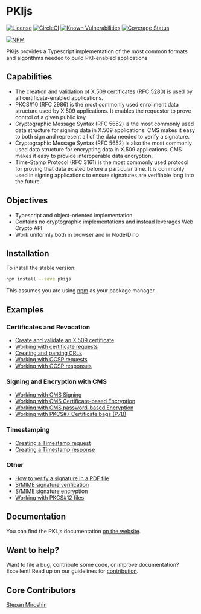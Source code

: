 # PKIjs

[![License](https://img.shields.io/badge/license-BSD-green.svg?style=flat)](https://github.com/PeculiarVentures/PKI.js/blob/master/LICENSE)
[![CircleCI](https://circleci.com/gh/PeculiarVentures/PKI.js/tree/master.svg?style=svg)](https://circleci.com/gh/PeculiarVentures/PKI.js/tree/master)
 [![Known Vulnerabilities](https://snyk.io/test/github/PeculiarVentures/PKI.js/badge.svg)](https://snyk.io/test/github/PeculiarVentures/PKI.js) [![Coverage Status](https://coveralls.io/repos/github/PeculiarVentures/PKI.js/badge.svg)](https://coveralls.io/github/PeculiarVentures/PKI.js)

[![NPM](https://nodei.co/npm/pkijs.png?downloads=true&downloadRank=true)](https://nodei.co/npm/pkijs/)

PKIjs provides a Typescript implementation of the most common formats and algorithms needed to build PKI-enabled applications

## Capabilities

- The creation and validation of X.509 certificates (RFC 5280) is used by all certificate-enabled applications.
- PKCS#10 (RFC 2986) is the most commonly used enrollment data structure used by X.509 applications. It enables the requestor to prove control of a given public key.
- Cryptographic Message Syntax (RFC 5652) is the most commonly used data structure for signing data in X.509 applications. CMS makes it easy to both sign and represent all of the data needed to verify a signature.
- Cryptographic Message Syntax (RFC 5652) is also the most commonly used data structure for encrypting data in X.509 applications. CMS makes it easy to provide interoperable data encryption.
- Time-Stamp Protocol (RFC 3161) is the most commonly used protocol for proving that data
existed before a particular time. It is commonly used in signing applications to ensure signatures are verifiable long into the future.

## Objectives
- Typescript and object-oriented implementation
- Contains no cryptographic implementations and instead leverages Web Crypto API
- Work uniformly both in browser and in Node/Dino

## Installation

To install the stable version:

```bash
npm install --save pkijs
```

This assumes you are using [npm](https://www.npmjs.com/) as your package manager.


## Examples

### Certificates and Revocation

- [Create and validate an X.509 certificate](https://pkijs.org/examples/CertificateComplexExample/X509_cert_complex_example.html)
- [Working with certificate requests](https://pkijs.org/examples/PKCS10ComplexExample/PKCS10_complex_example.html)
- [Creating and parsing CRLs](https://pkijs.org/examples/CRLComplexExample/CRL_complex_example.html)
- [Working with OCSP requests](https://pkijs.org/examples/OCSPRequestComplexExample/OCSP_req_complex_example.html)
- [Working with OCSP responses](https://pkijs.org/examples/OCSPResponseComplexExample/OCSP_resp_complex_example.html)

### Signing and Encryption with CMS

- [Working with CMS Signing](https://pkijs.org/examples/CMSSignedComplexExample/CMSSigned_complex_example.html)
- [Working with CMS Certificate-based Encryption](https://pkijs.org/examples/HowToEncryptCMSviaCertificate/CMSEnvelopedExample.html)
- [Working with CMS password-based Encryption](https://pkijs.org/examples/HowToEncryptCMSviaPassword/CMSEnvelopedPreDefineDataExample.html)
- [Working with PKCS#7 Certificate bags (P7B)](https://pkijs.org/examples/P7BSimpleExample/P7BSimpleExample.html)

### Timestamping
- [Creating a Timestamp request](https://pkijs.org/examples/TSPRequestComplexExample/TSP_req_complex_example.html)
- [Creating a Timestamp response](https://pkijs.org/examples/TSPResponseComplexExample/TSP_resp_complex_example.html)

### Other
- [How to verify a signature in a PDF file](https://pkijs.org/examples/PDFExample/PDFexample.html)
- [S/MIME signature verification](https://pkijs.org/examples/SMIMEVerificationExample/SMIMEexample.html)
- [S/MIME signature encryption](https://pkijs.org/examples/SMIMEEncryptionExample/SMIMEEncryptionExample.html)
- [Working with PKCS#12 files](https://pkijs.org/examples/PKCS12SimpleExample/PKCS12SimpleExample.html)

## Documentation
You can find the PKI.js documentation [on the website](https://pkijs.org/docs).

## Want to help?
Want to file a bug, contribute some code, or improve documentation? Excellent! Read up on our guidelines for [contribution](https://github.com/PeculiarVentures/PKI.js/blob/master/CONTRIBUTING.md).

## Core Contributors
[Stepan Miroshin](https://github.com/microshine)
